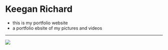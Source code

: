 
# Keegan Richard 

- this is my portfolio website
- a portfolio ebsite of my pictures and videos

---


![](https://keeganrichard.github.io/images/me-camera.JPG)
